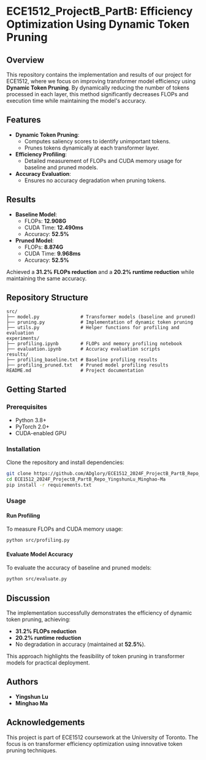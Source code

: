 # ECE1512_ProjectB_PartB: Efficiency Optimization Using Dynamic Token Pruning

## Overview
This repository contains the implementation and results of our project for ECE1512, where we focus on improving transformer model efficiency using **Dynamic Token Pruning**. By dynamically reducing the number of tokens processed in each layer, this method significantly decreases FLOPs and execution time while maintaining the model's accuracy.

## Features
- **Dynamic Token Pruning**:
  - Computes saliency scores to identify unimportant tokens.
  - Prunes tokens dynamically at each transformer layer.
- **Efficiency Profiling**:
  - Detailed measurement of FLOPs and CUDA memory usage for baseline and pruned models.
- **Accuracy Evaluation**:
  - Ensures no accuracy degradation when pruning tokens.

## Results
- **Baseline Model**:
  - FLOPs: **12.908G**
  - CUDA Time: **12.490ms**
  - Accuracy: **52.5%**
- **Pruned Model**:
  - FLOPs: **8.874G**
  - CUDA Time: **9.968ms**
  - Accuracy: **52.5%**
  
Achieved a **31.2% FLOPs reduction** and a **20.2% runtime reduction** while maintaining the same accuracy.

## Repository Structure
```
src/
├── model.py               # Transformer models (baseline and pruned)
├── pruning.py             # Implementation of dynamic token pruning
├── utils.py               # Helper functions for profiling and evaluation
experiments/
├── profiling.ipynb        # FLOPs and memory profiling notebook
├── evaluation.ipynb       # Accuracy evaluation scripts
results/
├── profiling_baseline.txt # Baseline profiling results
├── profiling_pruned.txt   # Pruned model profiling results
README.md                  # Project documentation
```

## Getting Started

### Prerequisites
- Python 3.8+
- PyTorch 2.0+
- CUDA-enabled GPU

### Installation
Clone the repository and install dependencies:
```bash
git clone https://github.com/ADglory/ECE1512_2024F_ProjectB_PartB_Repo_YingshunLu_Minghao-Ma
cd ECE1512_2024F_ProjectB_PartB_Repo_YingshunLu_Minghao-Ma
pip install -r requirements.txt
```

### Usage

#### Run Profiling
To measure FLOPs and CUDA memory usage:
```bash
python src/profiling.py
```

#### Evaluate Model Accuracy
To evaluate the accuracy of baseline and pruned models:
```bash
python src/evaluate.py
```

## Discussion
The implementation successfully demonstrates the efficiency of dynamic token pruning, achieving:
- **31.2% FLOPs reduction**
- **20.2% runtime reduction**
- No degradation in accuracy (maintained at **52.5%**).

This approach highlights the feasibility of token pruning in transformer models for practical deployment.

## Authors
- **Yingshun Lu**
- **Minghao Ma**


## Acknowledgements
This project is part of ECE1512 coursework at the University of Toronto. The focus is on transformer efficiency optimization using innovative token pruning techniques.
